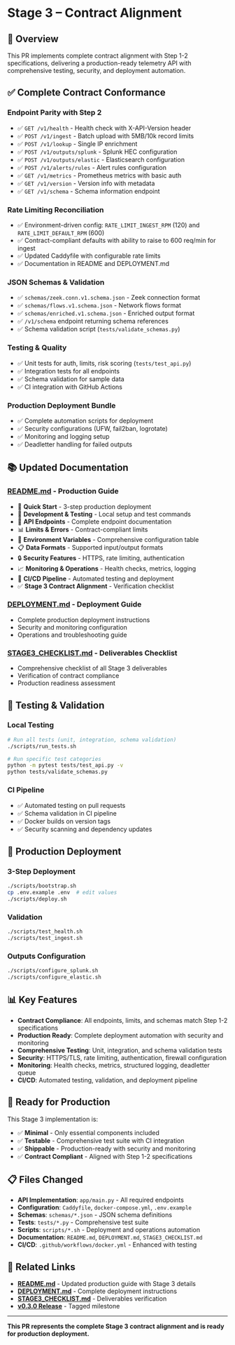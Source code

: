 # Stage 3 – Contract Alignment

## 🎯 Overview

This PR implements complete contract alignment with Step 1-2 specifications, delivering a production-ready telemetry API with comprehensive testing, security, and deployment automation.

## ✅ **Complete Contract Conformance**

### **Endpoint Parity with Step 2**
- ✅ `GET /v1/health` - Health check with X-API-Version header
- ✅ `POST /v1/ingest` - Batch upload with 5MB/10k record limits
- ✅ `POST /v1/lookup` - Single IP enrichment
- ✅ `POST /v1/outputs/splunk` - Splunk HEC configuration
- ✅ `POST /v1/outputs/elastic` - Elasticsearch configuration
- ✅ `POST /v1/alerts/rules` - Alert rules configuration
- ✅ `GET /v1/metrics` - Prometheus metrics with basic auth
- ✅ `GET /v1/version` - Version info with metadata
- ✅ `GET /v1/schema` - Schema information endpoint

### **Rate Limiting Reconciliation**
- ✅ Environment-driven config: `RATE_LIMIT_INGEST_RPM` (120) and `RATE_LIMIT_DEFAULT_RPM` (600)
- ✅ Contract-compliant defaults with ability to raise to 600 req/min for ingest
- ✅ Updated Caddyfile with configurable rate limits
- ✅ Documentation in README and DEPLOYMENT.md

### **JSON Schemas & Validation**
- ✅ `schemas/zeek.conn.v1.schema.json` - Zeek connection format
- ✅ `schemas/flows.v1.schema.json` - Network flows format
- ✅ `schemas/enriched.v1.schema.json` - Enriched output format
- ✅ `/v1/schema` endpoint returning schema references
- ✅ Schema validation script (`tests/validate_schemas.py`)

### **Testing & Quality**
- ✅ Unit tests for auth, limits, risk scoring (`tests/test_api.py`)
- ✅ Integration tests for all endpoints
- ✅ Schema validation for sample data
- ✅ CI integration with GitHub Actions

### **Production Deployment Bundle**
- ✅ Complete automation scripts for deployment
- ✅ Security configurations (UFW, fail2ban, logrotate)
- ✅ Monitoring and logging setup
- ✅ Deadletter handling for failed outputs

## 📚 **Updated Documentation**

### **[README.md](README.md) - Production Guide**
- 🚀 **Quick Start** - 3-step production deployment
- 🧪 **Development & Testing** - Local setup and test commands
- 🔗 **API Endpoints** - Complete endpoint documentation
- 📊 **Limits & Errors** - Contract-compliant limits
- 🔧 **Environment Variables** - Comprehensive configuration table
- 📋 **Data Formats** - Supported input/output formats
- 🔒 **Security Features** - HTTPS, rate limiting, authentication
- 📈 **Monitoring & Operations** - Health checks, metrics, logging
- 🚀 **CI/CD Pipeline** - Automated testing and deployment
- ✅ **Stage 3 Contract Alignment** - Verification checklist

### **[DEPLOYMENT.md](DEPLOYMENT.md) - Deployment Guide**
- Complete production deployment instructions
- Security and monitoring configuration
- Operations and troubleshooting guide

### **[STAGE3_CHECKLIST.md](STAGE3_CHECKLIST.md) - Deliverables Checklist**
- Comprehensive checklist of all Stage 3 deliverables
- Verification of contract compliance
- Production readiness assessment

## 🧪 **Testing & Validation**

### **Local Testing**
```bash
# Run all tests (unit, integration, schema validation)
./scripts/run_tests.sh

# Run specific test categories
python -m pytest tests/test_api.py -v
python tests/validate_schemas.py
```

### **CI Pipeline**
- ✅ Automated testing on pull requests
- ✅ Schema validation in CI pipeline
- ✅ Docker builds on version tags
- ✅ Security scanning and dependency updates

## 🚀 **Production Deployment**

### **3-Step Deployment**
```bash
./scripts/bootstrap.sh
cp .env.example .env  # edit values
./scripts/deploy.sh
```

### **Validation**
```bash
./scripts/test_health.sh
./scripts/test_ingest.sh
```

### **Outputs Configuration**
```bash
./scripts/configure_splunk.sh
./scripts/configure_elastic.sh
```

## 📊 **Key Features**

- **Contract Compliance**: All endpoints, limits, and schemas match Step 1-2 specifications
- **Production Ready**: Complete deployment automation with security and monitoring
- **Comprehensive Testing**: Unit, integration, and schema validation tests
- **Security**: HTTPS/TLS, rate limiting, authentication, firewall configuration
- **Monitoring**: Health checks, metrics, structured logging, deadletter queue
- **CI/CD**: Automated testing, validation, and deployment pipeline

## 🎯 **Ready for Production**

This Stage 3 implementation is:
- ✅ **Minimal** - Only essential components included
- ✅ **Testable** - Comprehensive test suite with CI integration
- ✅ **Shippable** - Production-ready with security and monitoring
- ✅ **Contract Compliant** - Aligned with Step 1-2 specifications

## 📋 **Files Changed**

- **API Implementation**: `app/main.py` - All required endpoints
- **Configuration**: `Caddyfile`, `docker-compose.yml`, `.env.example`
- **Schemas**: `schemas/*.json` - JSON schema definitions
- **Tests**: `tests/*.py` - Comprehensive test suite
- **Scripts**: `scripts/*.sh` - Deployment and operations automation
- **Documentation**: `README.md`, `DEPLOYMENT.md`, `STAGE3_CHECKLIST.md`
- **CI/CD**: `.github/workflows/docker.yml` - Enhanced with testing

## 🔗 **Related Links**

- **[README.md](README.md)** - Updated production guide with Stage 3 details
- **[DEPLOYMENT.md](DEPLOYMENT.md)** - Complete deployment instructions
- **[STAGE3_CHECKLIST.md](STAGE3_CHECKLIST.md)** - Deliverables verification
- **[v0.3.0 Release](https://github.com/shervinhariri/telemetry-api/releases/tag/v0.3.0)** - Tagged milestone

---

**This PR represents the complete Stage 3 contract alignment and is ready for production deployment.**
